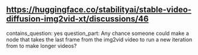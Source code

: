 ## https://huggingface.co/stabilityai/stable-video-diffusion-img2vid-xt/discussions/46

contains_question: yes
question_part: Any chance someone could make a node that takes the last frame from the img2vid video to run a new iteration from to make longer videos?